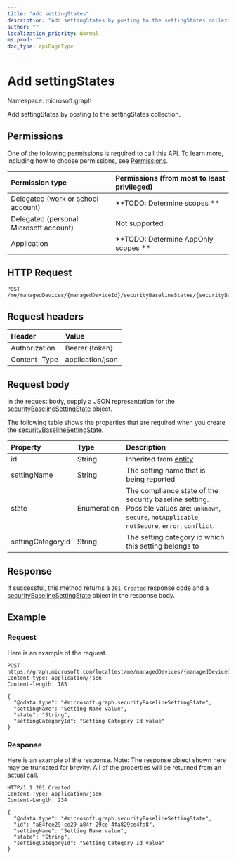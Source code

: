 ```yaml
---
title: "Add settingStates"
description: "Add settingStates by posting to the settingStates collection."
author: ""
localization_priority: Normal
ms.prod: ""
doc_type: apiPageType
---
```


# Add settingStates

Namespace: microsoft.graph

Add settingStates by posting to the settingStates collection.

## Permissions
One of the following permissions is required to call this API. To learn more, including how to choose permissions, see [Permissions](/concepts/permissions-reference.md).

|Permission type|Permissions (from most to least privileged)|
|:---|:---|
|Delegated (work or school account)|**TODO: Determine scopes **|
|Delegated (personal Microsoft account)|Not supported.|
|Application|**TODO: Determine AppOnly scopes **|

## HTTP Request
<!-- {
  "blockType": "ignored"
}
-->
``` http
POST /me/managedDevices/{managedDeviceId}/securityBaselineStates/{securityBaselineStateId}/settingStates/$ref
```

## Request headers
|Header|Value|
|:---|:---|
|Authorization|Bearer {token}|
|Content-Type|application/json|

## Request body
In the request body, supply a JSON representation for the [securityBaselineSettingState](../resources/securitybaselinesettingstate.md) object.

The following table shows the properties that are required when you create the [securityBaselineSettingState](../resources/securitybaselinesettingstate.md).

|Property|Type|Description|
|:---|:---|:---|
|id|String| Inherited from [entity](../resources/entity.md)|
|settingName|String|The setting name that is being reported|
|state|Enumeration|The compliance state of the security baseline setting. Possible values are: `unknown`, `secure`, `notApplicable`, `notSecure`, `error`, `conflict`.|
|settingCategoryId|String|The setting category id which this setting belongs to|



## Response
If successful, this method returns a `201 Created` response code and a [securityBaselineSettingState](../resources/securitybaselinesettingstate.md) object in the response body.

## Example

### Request
Here is an example of the request.
<!-- {
  "blockType": "request",
  "name": "create_securitybaselinesettingstate_from_"
}
-->
``` http
POST https://graph.microsoft.com/localtest/me/managedDevices/{managedDeviceId}/securityBaselineStates/{securityBaselineStateId}/settingStates
Content-type: application/json
Content-length: 185

{
  "@odata.type": "#microsoft.graph.securityBaselineSettingState",
  "settingName": "Setting Name value",
  "state": "String",
  "settingCategoryId": "Setting Category Id value"
}
```

### Response
Here is an example of the response. Note: The response object shown here may be truncated for brevity. All of the properties will be returned from an actual call.
<!-- {
  "blockType": "response",
  "truncated": true,
  "@odata.type": "microsoft.graph.securitybaselinesettingstate"
}
-->
``` http
HTTP/1.1 201 Created
Content-Type: application/json
Content-Length: 234

{
  "@odata.type": "#microsoft.graph.securityBaselineSettingState",
  "id": "a84fce29-ce29-a84f-29ce-4fa829ce4fa8",
  "settingName": "Setting Name value",
  "state": "String",
  "settingCategoryId": "Setting Category Id value"
}
```


